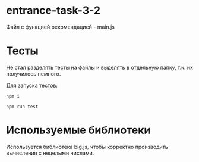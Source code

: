# entrance-task-3-2

Файл с функцией рекомендацией - main.js

# Тесты
Не стал разделять тесты на файлы и выделять в отдельную папку, т.к. их получилось немного.

Для запуска тестов:
```
npm i
```

```
npm run test
```

# Используемые библиотеки
Используется библиотека big.js, чтобы корректно производить вычисления с нецелыми числами.
